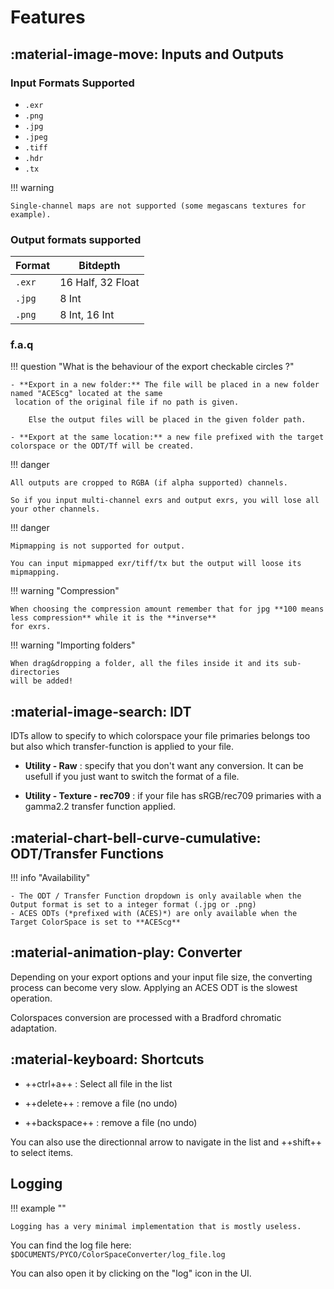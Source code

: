 # Features

## :material-image-move: Inputs and Outputs

### Input Formats Supported

- `.exr`
- `.png`
- `.jpg`
- `.jpeg`
- `.tiff`
- `.hdr`
- `.tx`

!!! warning

    Single-channel maps are not supported (some megascans textures for example).

### Output formats supported

| Format | Bitdepth          |
|--------|-------------------|
| `.exr` | 16 Half, 32 Float |
| `.jpg` | 8 Int             |
| `.png` | 8 Int, 16 Int     |

### f.a.q

!!! question "What is the behaviour of the export checkable circles ?"

    - **Export in a new folder:** The file will be placed in a new folder named "ACEScg" located at the same
     location of the original file if no path is given.
     
        Else the output files will be placed in the given folder path.
     
    - **Export at the same location:** a new file prefixed with the target colorspace or the ODT/Tf will be created.

!!! danger

    All outputs are cropped to RGBA (if alpha supported) channels.
     
    So if you input multi-channel exrs and output exrs, you will lose all your other channels.

!!! danger

    Mipmapping is not supported for output. 
    
    You can input mipmapped exr/tiff/tx but the output will loose its mipmapping.

!!! warning "Compression"

    When choosing the compression amount remember that for jpg **100 means less compression** while it is the **inverse**
    for exrs.

!!! warning "Importing folders"

    When drag&dropping a folder, all the files inside it and its sub-directories
    will be added!

## :material-image-search: IDT

IDTs allow to specify to which colorspace your file primaries belongs too but
also which transfer-function is applied
to your file.

- **Utility - Raw** : specify that you don't want any conversion. It can be
  usefull if you just want to switch the
  format of a file.

- **Utility - Texture - rec709** : if your file has sRGB/rec709 primaries with
  a gamma2.2 transfer function applied.


## :material-chart-bell-curve-cumulative: ODT/Transfer Functions

!!! info "Availability"

    - The ODT / Transfer Function dropdown is only available when the Output format is set to a integer format (.jpg or .png) 
    - ACES ODTs (*prefixed with (ACES)*) are only available when the Target ColorSpace is set to **ACEScg** 

## :material-animation-play: Converter

Depending on your export options and your input file size, the converting
process can become very slow.
Applying an ACES ODT is the slowest operation.

Colorspaces conversion are processed with a Bradford chromatic adaptation.

## :material-keyboard: Shortcuts

* ++ctrl+a++ : Select all file in the list

* ++delete++ : remove a file (no undo)

* ++backspace++ :  remove a file (no undo)

You can also use the directionnal arrow to navigate in the list and ++shift++
to select items.

## Logging

!!! example ""

    Logging has a very minimal implementation that is mostly useless.

You can find the log file
here: `$DOCUMENTS/PYCO/ColorSpaceConverter/log_file.log`

You can also open it by clicking on the "log" icon in the UI.